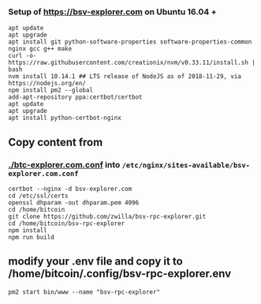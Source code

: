 ### Setup of https://bsv-explorer.com on Ubuntu 16.04 +

    apt update
    apt upgrade
    apt install git python-software-properties software-properties-common nginx gcc g++ make
    curl -o- https://raw.githubusercontent.com/creationix/nvm/v0.33.11/install.sh | bash
    nvm install 10.14.1 ## LTS release of NodeJS as of 2018-11-29, via https://nodejs.org/en/
    npm install pm2 --global
    add-apt-repository ppa:certbot/certbot
    apt update
    apt upgrade
    apt install python-certbot-nginx
    
## Copy content from
### [./btc-explorer.com.conf](./bsv-explorer.com.conf) into `/etc/nginx/sites-available/bsv-explorer.com.conf`

    certbot --nginx -d bsv-explorer.com
    cd /etc/ssl/certs
    openssl dhparam -out dhparam.pem 4096
    cd /home/bitcoin
    git clone https://github.com/zwilla/bsv-rpc-explorer.git
    cd /home/bitcoin/bsv-rpc-explorer
    npm install
    npm run build
## modify your .env file and copy it to /home/bitcoin/.config/bsv-rpc-explorer.env    
    pm2 start bin/www --name "bsv-rpc-explorer"
